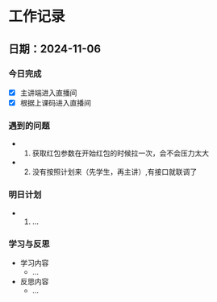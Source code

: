 # 工作记录

## 日期：2024-11-06

### 今日完成

- [x] 主讲端进入直播间
- [x] 根据上课码进入直播间

### 遇到的问题

- 1. 获取红包参数在开始红包的时候拉一次，会不会压力太大
- 2. 没有按照计划来（先学生，再主讲）,有接口就联调了

### 明日计划

- 1. ...

### 学习与反思

- 学习内容
  - ...
- 反思内容
  - ...
